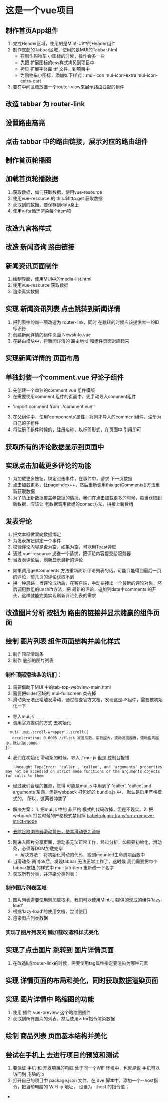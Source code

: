 # 这是一个vue项目
## 制作首页App组件
1. 完成Header区域，使用的是Mint-UI中的Header组件
2. 制作底部的Tabbar区域，使用的是MUI的Tabbar.html
   + 在制作购物车 小图标的时候，操作会多一些
   + 先把 扩展图标的css样式拷贝到项目中
   + 拷贝 扩展字体库 ttf 文件，到项目中
   + 为购物车小图标，添加如下样式：mui-icon mui-icon-extra mui-icon-extra-cart
3. 要在中间区域放置一个router-view来展示路由匹配的组件

## 改造 tabbar 为 router-link

## 设置路由高亮

## 点击 tabbar 中的路由链接，展示对应的路由组件

## 制作首页轮播图

## 加载首页轮播数据
1. 获取数据，如何获取数据，使用vue-resource
2. 使用vue-resource 的 this.$http.get 获取数据
3. 获取到的数据，要保存到data身上
4. 使用v-for循环渲染每个item项

## 改造九宫格样式

## 改造 新闻咨询 路由链接

## 新闻资讯页面制作
1. 绘制界面，使用MUI中的media-list.html
2. 使用vue-resource 获取数据
3. 渲染真实数据


## 实现 新闻资讯列表 点击跳转到新闻详情
1. 把列表中的每一项改造为 router-link，同时 在跳转的时候应该提供唯一的ID标识符
2. 创建新闻详情的组件页面 NewsInfo.vue
3. 在路由模块中，将新闻详情的 路由地址 和组件页面对应起来


## 实现新闻详情的 页面布局

## 单独封装一个comment.vue 评论子组件
1. 先创建一个单独的comment.vue 组件模版
2. 在需要使用comment 组件的页面中，先手动导入comment组件
  + 'import comment from './comment.vue''
3. 在父组件中，使用'components'属性，将刚才导入的comment组件，注册为自己的子组件
4. 将注册子组件时候的，注册名称，以标签形式，在页面中 引用即可

## 获取所有的评论数据显示到页面中

## 实现点击加载更多评论的功能
1. 为加载更多按钮，绑定点击事件，在事件中，请求 下一页数据
2. 点击加载更多，让pageindex++，然后重新调用this.getComments()方法重新获取数据
3. 为了防止新数据覆盖老数据的情况，我们在点击加载更多的时候，每当获取到新数据，应该让
老数据调用数组的conact方法，拼接上新数组

## 发表评论
1. 把文本框做双向数据绑定
2. 为发表按钮绑定一个事件
3. 校验评论内容是否为空，如果为空，可以用Toast弹框
4. 通过 vue-resource 发送一个请求，把评论内容提交给服务器
5. 当发表评论后，刷新显示最新的评论
  + 如果调用getComments 方法重新刷新评论列表的话，可能只能得到最后一页的评论，前几页的评论获取不到
  + 换一种思路：当评论成功后，在客户端，手动拼接出一个最新的评论对象，然后调用数组的unshift方法，把
  最新的评论，追加到data中comments 的开头，这样就能完美实现刷新评论列表的需求


## 改造图片分析 按钮为 路由的链接并显示赌赢的组件页面

## 绘制 图片列表 组件页面结构并美化样式
1. 制作顶部滑动条
2. 制作 底部的图片列表
### 制作顶部滑动条的坑们：
1. 需要借助于MUI 中的tab-top-webview-main.html
2. 需要把slider区域的 mui-fullscreen 类去掉
3. 滑动条无法正常触发滑动，通过检查官方文档，发现这是JS组件，需要被初始化一下
 + 导入mui.js
 + 调用官方提供的方式 去初始化
 ```
   mui('.mui-scroll-wrapper').scroll({
	deceleration: 0.0005 //flick 减速系数，系数越大，滚动速度越慢，滚动距离越小，默认值0.0006
});
``` 
4. 我们在初始化 滑动条的时候，导入了mui.js 但是 控制台报错
```
    Uncaught TypeError: 'caller', 'callee', and 'arguments' properties may not be accessed on strict mode functions or the arguments objects for calls to them
```
  + 经过我们合理的推测，觉得 可能是mui.js 中用到了 'caller', 'callee',and
    arguments 东西，但是webpack 打包好的 bundle.js 中， 默认是启用严格模式的，
    所以，这两者冲突了
  +  解决方案： 1. 把mui.js 中的 非严格 模式的代码改掉，但是不现实。2. 把webpack
     打包时候的严格模式禁用掉
     [babel-plugin-transform-remove-strict-mode](https://github.com/genify/babel-plugin-transform-remove-strict-mode)

  +  [去除谷歌浏览器滑动警告，使其滑动更为流畅](https://developer.mozilla.org/zh-CN/docs/Web/CSS/touch-action)

5. 刚进入图片分享页面，滑动条无法正常工作，经过分析，如果要初始化，滑动条，必须等DOM加载完毕
   + 解决方法： 将初始化滑动的代码，搬到mounted生命周期函数中
6. 当滑动条 调试ok后，发现tabbar 无法正常工作了，这时候 我们需要把每个tabbar按钮
的样式中 mui-tab-item 重新改一下名字
7. 获取所有分类，并渲染分类列表：
### 制作图片列表区域
1. 图片列表需要使用懒加载技术，我们可以使用Mint-UI提供的现成的组件'lazy-load'
2. 根据'lazy-load'的使用文档，尝试使用
3. 渲染图片列表数据

### 实现了图片列表的 懒加载改造和样式美化

## 实现了点击图片 跳转到 图片详情页面
1. 在改造li成router-link的时候，需要使用tag属性指定要渲染为哪种元素

## 实现 详情页面的布局和美化，同时获取数据渲染页面

## 实现 图片详情中 略缩图的功能
1. 使用 插件 vue-preview 这个略缩图插件
2. 获取到所有图片的列表，然后使用v-for指令渲染数据

## 绘制 商品列表 页面基本结构并美化


## 尝试在手机上 去进行项目的预览和测试
1. 要保证 手机 和 开发项目的电脑 处于同一个WIF 环境中，也就是说 手机可以访问到 电脑的ip
2. 打开自己的项目中 package.json 文件，在 dve 脚本中，添加一个--host指令，把当前电脑的
WiFI ip 地址， 设置为 --host 的指令值；
 + 